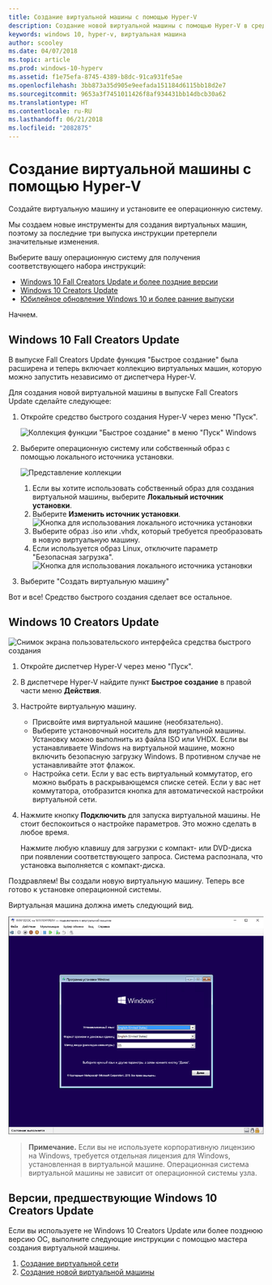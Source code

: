 ```yaml
---
title: Создание виртуальной машины с помощью Hyper-V
description: Создание новой виртуальной машины с помощью Hyper-V в среде Windows10 Creators Update
keywords: windows 10, hyper-v, виртуальная машина
author: scooley
ms.date: 04/07/2018
ms.topic: article
ms.prod: windows-10-hyperv
ms.assetid: f1e75efa-8745-4389-b8dc-91ca931fe5ae
ms.openlocfilehash: 3bb873a35d905e9eefada151184d6115bb18d2e7
ms.sourcegitcommit: 9653a3f7451011426f8af934431bb14dbcb30a62
ms.translationtype: HT
ms.contentlocale: ru-RU
ms.lasthandoff: 06/21/2018
ms.locfileid: "2082875"
---
```

# <a name="create-a-virtual-machine-with-hyper-v"></a>Создание виртуальной машины с помощью Hyper-V

Создайте виртуальную машину и установите ее операционную систему.

Мы создаем новые инструменты для создания виртуальных машин, поэтому за последние три выпуска инструкции претерпели значительные изменения.

Выберите вашу операционную систему для получения соответствующего набора инструкций:

* [Windows 10 Fall Creators Update и более поздние версии](quick-create-virtual-machine.md#windows-10-fall-creators-update)
* [Windows 10 Creators Update](quick-create-virtual-machine.md#windows-10-creators-update)
* [Юбилейное обновление Windows 10 и более ранние выпуски](quick-create-virtual-machine.md#before-windows-10-creators-update)

Начнем.

## <a name="windows-10-fall-creators-update"></a>Windows 10 Fall Creators Update

В выпуске Fall Creators Update функция "Быстрое создание" была расширена и теперь включает коллекцию виртуальных машин, которую можно запустить независимо от диспетчера Hyper-V.

Для создания новой виртуальной машины в выпуске Fall Creators Update сделайте следующее:

1. Откройте средство быстрого создания Hyper-V через меню "Пуск".

    ![Коллекция функции "Быстрое создание" в меню "Пуск" Windows](media/quick-create-start-menu.png)

1. Выберите операционную систему или собственный образ с помощью локального источника установки.

    ![Представление коллекции](media/vmgallery.png)

    1. Если вы хотите использовать собственный образ для создания виртуальной машины, выберите **Локальный источник установки**.
    1. Выберите **Изменить источник установки**.
      ![Кнопка для использования локального источника установки](media/change-source.png)
    1. Выберите образ .iso или .vhdx, который требуется преобразовать в новую виртуальную машину.
    1. Если используется образ Linux, отключите параметр "Безопасная загрузка".
      ![Кнопка для использования локального источника установки](media/toggle-secure-boot.png)

1. Выберите "Создать виртуальную машину"

Вот и все!  Средство быстрого создания сделает все остальное.

## <a name="windows-10-creators-update"></a>Windows 10 Creators Update

![Снимок экрана пользовательского интерфейса средства быстрого создания](media/quickcreatesteps_inked.jpg)

1. Откройте диспетчер Hyper-V через меню "Пуск".

1. В диспетчере Hyper-V найдите пункт **Быстрое создание** в правой части меню **Действия**.

1. Настройте виртуальную машину.

    * Присвойте имя виртуальной машине (необязательно).
    * Выберите установочный носитель для виртуальной машины. Установку можно выполнить из файла ISO или VHDX.
    Если вы устанавливаете Windows на виртуальной машине, можно включить безопасную загрузку Windows. В противном случае не устанавливайте этот флажок.
    * Настройка сети.
    Если у вас есть виртуальный коммутатор, его можно выбрать в раскрывающемся списке сетей. Если у вас нет коммутатора, отобразится кнопка для автоматической настройки виртуальной сети.

1. Нажмите кнопку **Подключить** для запуска виртуальной машины. Не стоит беспокоиться о настройке параметров. Это можно сделать в любое время.

    Нажмите любую клавишу для загрузки с компакт- или DVD-диска при появлении соответствующего запроса.  Система распознала, что установка выполняется с компакт-диска.

Поздравляем! Вы создали новую виртуальную машину.  Теперь все готово к установке операционной системы.

Виртуальная машина должна иметь следующий вид.

![Начальный экран виртуальной машины](media/OSDeploy_upd.png)

> **Примечание.** Если вы не используете корпоративную лицензию на Windows, требуется отдельная лицензия для Windows, установленная в виртуальной машине. Операционная система виртуальной машины не зависит от операционной системы узла.

## <a name="before-windows-10-creators-update"></a>Версии, предшествующие Windows 10 Creators Update

Если вы используете не Windows 10 Creators Update или более позднюю версию ОС, выполните следующие инструкции с помощью мастера создания виртуальной машины.

1. [Создание виртуальной сети](connect-to-network.md)
1. [Создание новой виртуальной машины](create-virtual-machine.md)
